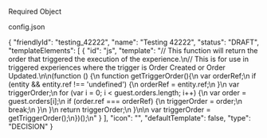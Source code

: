 Required Object

config.json

{
"friendlyId": "testing_42222",
"name": "Testing 42222",
"status": "DRAFT",
"templateElements": [
{
"id": "js",
"template": "// This function will return the order that triggered the execution of the experience.\n// This is for use in triggered experiences where the trigger is Order Created or Order Updated.\n\n(function () {\n function getTriggerOrder(){\n var orderRef;\n if (entity && entity.ref !== 'undefined') {\n orderRef = entity.ref;\n }\n var triggerOrder;\n for (var i = 0; i < guest.orders.length; i++) {\n var order = guest.orders[i];\n if (order.ref === orderRef) {\n triggerOrder = order;\n break;\n }\n }\n return triggerOrder;\n }\n\n var triggerOrder = getTriggerOrder();\n})();\n"
}
],
"icon": "",
"defaultTemplate": false,
"type": "DECISION"
}
